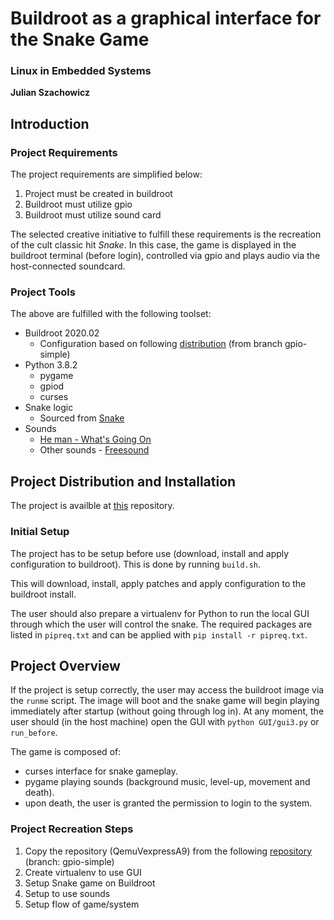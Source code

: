 # Buildroot as a graphical interface for the Snake Game

### Linux in Embedded Systems

**Julian Szachowicz**

## Introduction

### Project Requirements

The project requirements are simplified below:

  1. Project must be created in buildroot
  2. Buildroot must utilize gpio
  3. Buildroot must utilize sound card

The selected creative initiative to fulfill these requirements is the recreation of the cult classic hit _Snake_. In this case, the game is displayed in the buildroot terminal (before login), controlled via gpio and plays audio via the host-connected soundcard.

### Project Tools

The above are fulfilled with the following toolset:

  * Buildroot 2020.02
    * Configuration based on following [distribution](https://github.com/wzab/BR_Internet_Radio/tree/gpio/QemuVexpressA9) (from branch gpio-simple)
  * Python 3.8.2
    * pygame
    * gpiod
    * curses
  * Snake logic
    * Sourced from [Snake](https://github.com/GeorgeZhukov/python-snake/blob/master/snake.py)
  * Sounds
    * [He man - What's Going On](https://www.youtube.com/watch?v=32FB-gYr49Y)
    * Other sounds - [Freesound](freesound.com)

## Project Distribution and Installation

The project is availble at [this](https://github.com/julzerinos/buildroot-snake) repository.

### Initial Setup

The project has to be setup before use (download, install and apply configuration to buildroot). This is done by running `build.sh`.

This will download, install, apply patches and apply configuration to the buildroot install.

The user should also prepare a virtualenv for Python to run the local GUI through which the user will control the snake. The required packages are listed in `pipreq.txt` and can be applied with `pip install -r pipreq.txt`.


## Project Overview

If the project is setup correctly, the user may access the buildroot image via the `runme` script. The image will boot and the snake game will begin playing immediately after startup (without going through log in). At any moment, the user should (in the host machine) open the GUI with `python GUI/gui3.py` or `run_before`.

The game is composed of:
 * curses interface for snake gameplay.
 * pygame playing sounds (background music, level-up, movement and death).
 * upon death, the user is granted the permission to login to the system.

 ### Project Recreation Steps

  1. Copy the repository (QemuVexpressA9) from the following [repository](https://github.com/wzab/BR_Internet_Radio/tree/gpio) (branch: gpio-simple)
  2. Create virtualenv to use GUI
  3. Setup Snake game on Buildroot
  4. Setup to use sounds
  5. Setup flow of game/system
